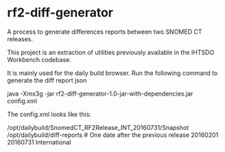 # rf2-diff-generator
A process to generate differences reports between two SNOMED CT releases.

This project is an extraction of utilities previously available in the IHTSDO Workbench codebase.

It is mainly used for the daily build browser. Run the following command to generate the diff report json

java -Xmx3g -jar rf2-diff-generator-1.0-jar-with-dependencies.jar config.xml

The config.xml looks like this:

<?xml version="1.0" encoding="UTF-8"?>
<config>
    <inputSnapshotDirectory>/opt/dailybuild/SnomedCT_RF2Release_INT_20160731/Snapshot</inputSnapshotDirectory>
    <diffReportOutputDirectory>/opt/dailybuild/diff-reports</diffReportOutputDirectory>
    # One date after the previous release
    <startDate>20160201</startDate>
    <currentReleaseDate>20160731</currentReleaseDate>
    <editionName>International</editionName>
</config>

